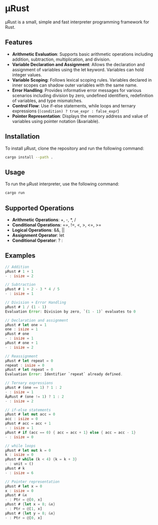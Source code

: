 # µRust #

µRust is a small, simple and fast interpreter programming framework for Rust.

## Features ##

- **Arithmetic Evaluation**: Supports basic arithmetic operations including addition, subtraction, multiplication, and division.
- **Variable Declaration and Assignment**: Allows the declaration and assignment of variables using the let keyword. Variables can hold integer values.
- **Variable Scoping**: Follows lexical scoping rules. Variables declared in inner scopes can shadow outer variables with the same name.
- **Error Handling**: Provides informative error messages for various scenarios including division by zero, undefined identifiers, redefinition of variables, and type mismatches.
- **Control Flow**: Use if-else statements, while loops and ternary expressions (`(condition) ? true_expr : false_expr`)
- **Pointer Representation**: Displays the memory address and value of variables using pointer notation (&variable).

## Installation ##
To install µRust, clone the repository and run the following command:

```bash
cargo install --path .
```

## Usage ##
To run the µRust interpreter, use the following command:

```bash
cargo run
```

## Supported Operations ##
- **Arithmetic Operations**: +, -, *, /
- **Conditional Operations**: ==, !=, <, >, <=, >=
- **Logical Operations**: &&, ||
- **Assignment Operator**: let
- **Conditional Operator**: ? :

## Examples ##

```rust
// Addition
µRust # 1 + 1
- : isize = 2

// Subtraction
µRust # 1 + 2 - 3 * 4 / 5
- : isize = 1

// Division + Error Handling
µRust # 1 / (1 - 1)
Evaluation Error: Division by zero, `(1 - 1)` evaluates to 0

// Declaration and assignment
µRust # let one = 1
one : isize = 1
µRust # one
- : isize = 1
µRust # one + 1
- : isize = 2

// Reassignment
µRust # let repeat = 0
repeat : isize = 0
µRust # let repeat = 0
Evaluation Error: Identifier `repeat` already defined.

// Ternary expressions
µRust # (one == 1) ? 1 : 2
- : isize = 1
ÂµRust # (one != 1) ? 1 : 2
- : isize = 2

// if-else statements
µRust # let mut acc = 0
acc : isize = 0
µRust # acc = acc + 1
- : isize = 1
µRust # if (acc == 0) { acc = acc + 1} else { acc = acc - 1}
- : isize = 0

// while loops
µRust # let mut k = 0
k : isize = 0
µRust # while (k < 4) {k = k + 3}
- : unit = ()
µRust # k
- : isize = 6

// Pointer representation
µRust # let x = 0
x : isize = 0
µRust # &x
- : Ptr = @[0, x]
µRust # {let x = 8; &x}
- : Ptr = @[1, x]
µRust # {let y = 8; &x}
- : Ptr = @[0, x]
```

